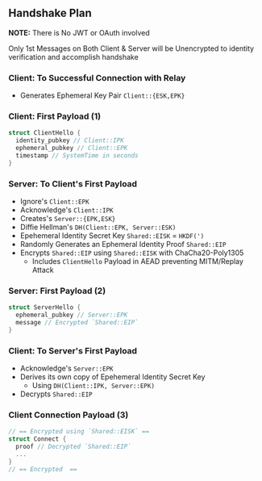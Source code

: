 ## Handshake Plan
**NOTE:** There is No JWT or OAuth involved

Only 1st Messages on Both Client & Server will be Unencrypted to identity verification and accomplish handshake

### Client: To Successful Connection with Relay
- Generates Ephemeral Key Pair `Client::{ESK,EPK}`

### Client: First Payload (1)
```rs
struct ClientHello {
  identity_pubkey // Client::IPK
  ephemeral_pubkey // Client::EPK
  timestamp // SystemTime in seconds
}
```

### Server: To Client's First Payload

- Ignore's `Client::EPK`
- Acknowledge's `Client::IPK`
- Creates's `Server::{EPK,ESK}`
- Diffie Hellman's `DH(Client::EPK, Server::ESK)`
- Epehemeral Identity Secret Key `Shared::EISK` = `HKDF(')`
- Randomly Generates an Ephemeral Identity Proof `Shared::EIP`
- Encrypts `Shared::EIP` using `Shared::EISK` with ChaCha20-Poly1305
  - Includes `ClientHello` Payload in AEAD preventing MITM/Replay Attack

### Server: First Payload (2)
```rs
struct ServerHello {
  ephemeral_pubkey // Server::EPK
  message // Encrypted `Shared::EIP`
}
```

### Client: To Server's First Payload

- Acknowledge's `Server::EPK`
- Derives its own copy of Epehemeral Identity Secret Key
  - Using `DH(Client::IPK, Server::EPK)`
- Decrypts `Shared::EIP`

### Client Connection Payload (3)
```rs
// == Encrypted using `Shared::EISK` ==
struct Connect {
  proof // Decrypted `Shared::EIP`
  ...
}
// == Encrypted  ==
```

